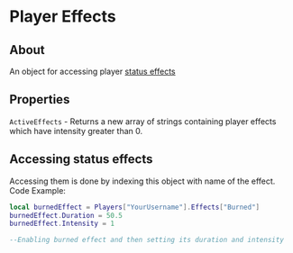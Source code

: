 # Player Effects

## About
An object for accessing player [status effects](https://github.com/davidsebesta1/LuaLabPlugin/blob/master/Docs/Objects/Player/PlayerStatusEffect.md)

## Properties
`ActiveEffects` - Returns a new array of strings containing player effects which have intensity greater than 0.<br>

## Accessing status effects
Accessing them is done by indexing this object with name of the effect.<br>
Code Example:

```lua
local burnedEffect = Players["YourUsername"].Effects["Burned"]
burnedEffect.Duration = 50.5
burnedEffect.Intensity = 1

--Enabling burned effect and then setting its duration and intensity
```
